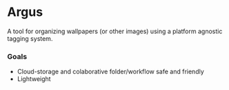 # Argus
A tool for organizing wallpapers (or other images)  using a platform agnostic tagging system.

### Goals
  - Cloud-storage and colaborative folder/workflow safe and friendly
  - Lightweight